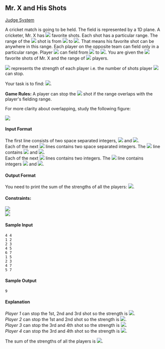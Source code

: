 ## Mr. X and His Shots

[Judge System](https://www.hackerrank.com/challenges/x-and-his-shots/problem)

A cricket match is going to be held. The field is represented by a 1D plane. A cricketer, Mr. X has <img src="https://latex.codecogs.com/svg.latex?\Large&space;N"> favorite shots. Each shot has a particular range. The range of the <img src="https://latex.codecogs.com/svg.latex?\Large&space;i^{th}"> shot is from <img src="https://latex.codecogs.com/svg.latex?\Large&space;A_i"> to <img src="https://latex.codecogs.com/svg.latex?\Large&space;B_i">. That means his favorite shot can be anywhere in this range. Each player on the opposite team can field only in a particular range. Player <img src="https://latex.codecogs.com/svg.latex?\Large&space;i"> can field from <img src="https://latex.codecogs.com/svg.latex?\Large&space;C_i"> to <img src="https://latex.codecogs.com/svg.latex?\Large&space;D_i">. You are given the <img src="https://latex.codecogs.com/svg.latex?\Large&space;N"> favorite shots of Mr. X and the range of <img src="https://latex.codecogs.com/svg.latex?\Large&space;M"> players.

<img src="https://latex.codecogs.com/svg.latex?\Large&space;S_i"> represents the strength of each player i.e. the number of shots player <img src="https://latex.codecogs.com/svg.latex?\Large&space;i"> can stop.

Your task is to find: <img src="https://latex.codecogs.com/svg.latex?\Large&space;\sum_{i=1}^{m}S_i">.

**Game Rules:** A player can stop the <img src="https://latex.codecogs.com/svg.latex?\Large&space;i^{th}"> shot if the range overlaps with the player's fielding range.

For more clarity about overlapping, study the following figure:

![](https://github.com/andy489/Data_Structures_and_Algorithms_CPP/blob/master/assets/Mr.X%20and%20His%20Shots%2001.png)

#### Input Format

The first line consists of two space separated integers, <img src="https://latex.codecogs.com/svg.latex?\Large&space;N}"> and <img src="https://latex.codecogs.com/svg.latex?\Large&space;M">.<br>
Each of the next <img src="https://latex.codecogs.com/svg.latex?\Large&space;N"> lines contains two space separated integers. The <img src="https://latex.codecogs.com/svg.latex?\Large&space;i^{th}"> line contains <img src="https://latex.codecogs.com/svg.latex?\Large&space;A_i"> and <img src="https://latex.codecogs.com/svg.latex?\Large&space;B_i">.<br>
Each of the next <img src="https://latex.codecogs.com/svg.latex?\Large&space;M"> lines contains two integers. The <img src="https://latex.codecogs.com/svg.latex?\Large&space;i^{th}"> line contains integers <img src="https://latex.codecogs.com/svg.latex?\Large&space;C_i"> and <img src="https://latex.codecogs.com/svg.latex?\Large&space;D_i">.

#### Output Format

You need to print the sum of the strengths of all the players: <img src="https://latex.codecogs.com/svg.latex?\Large&space;\sum_{i=1}^{m}S_i">.

#### Constraints:

<img src="https://latex.codecogs.com/svg.latex?\Large&space;1\le{N,M}\le{10^5}"><br>
<img src="https://latex.codecogs.com/svg.latex?\Large&space;1\le{A_i,B_i,C_i,D_i}\le{10^8}">

#### Sample Input
```
4 4                
1 2 
2 3
4 5
6 7
1 5
2 3
4 7
5 7   
```
#### Sample Output
```
9
```
#### Explanation

*Player 1* can stop the 1st, 2nd and 3rd shot so the strength is <img src="https://latex.codecogs.com/svg.latex?\Large&space;3">.<br>
*Player 2* can stop the 1st and 2nd shot so the strength is <img src="https://latex.codecogs.com/svg.latex?\Large&space;2">.<br>
*Player 3* can stop the 3rd and 4th shot so the strength is <img src="https://latex.codecogs.com/svg.latex?\Large&space;2">.<br>
*Player 4* can stop the 3rd and 4th shot so the strength is <img src="https://latex.codecogs.com/svg.latex?\Large&space;2">.<br>

The sum of the strengths of all the players is <img src="https://latex.codecogs.com/svg.latex?\Large&space;3+2+2+2=9">.
